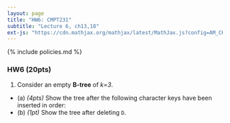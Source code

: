 ```yaml
---
layout: page
title: "HW6: CMPT231"
subtitle: "Lecture 6, ch13,18"
ext-js: "https://cdn.mathjax.org/mathjax/latest/MathJax.js?config=AM_CHTML"
---
```


{% include policies.md %}

### HW6 (20pts)

1. Consider an empty **B-tree** of *k=3*.
  + (a) *(4pts)* Show the tree after the following character keys have been inserted in order:
    ` `
  + (b) *(1pt)* Show the tree after deleting `D`.

